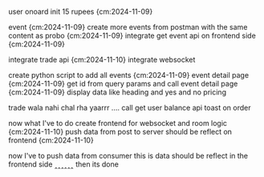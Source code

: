 user onoard init 15 rupees {cm:2024-11-09}

event {cm:2024-11-09}
    create more events from postman with the same content as probo {cm:2024-11-09}
    integrate get event api on frontend side {cm:2024-11-09}

integrate trade api {cm:2024-11-10}
integrate websocket


create python script to add all events {cm:2024-11-09}
event detail page {cm:2024-11-09}
    get id from query params and call event detail page {cm:2024-11-09}
    display data like heading and yes and no pricing



trade wala nahi chal rha yaarrr ....
call get user balance api
toast on order

now what I've to do
    create frontend for websocket  and room logic {cm:2024-11-10}
    push data from post to server should be reflect on frontend {cm:2024-11-10}

now I've to push data from consumer 
    this is data should be reflect in the frontend side ‸‸‸‸‸‸
    then its done 